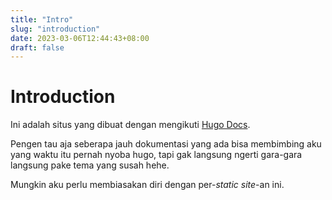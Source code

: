 ```yaml
---
title: "Intro"
slug: "introduction"
date: 2023-03-06T12:44:43+08:00
draft: false
---
```


# Introduction
Ini adalah situs yang dibuat dengan mengikuti [Hugo Docs](https://gohugo.io/getting-started/quick-start/). 

Pengen tau aja seberapa jauh dokumentasi yang ada bisa membimbing aku yang waktu itu pernah nyoba hugo, tapi gak langsung ngerti gara-gara langsung pake tema yang susah hehe.

Mungkin aku perlu membiasakan diri dengan per-*static site*-an ini.